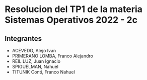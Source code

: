 # Resolucion del TP1 de la materia Sistemas Operativos 2022 - 2c

## Integrantes
- ACEVEDO, Alejo Ivan
- PRIMERANO LOMBA, Franco Alejandro
- REIL LUZ, Juan Ignacio
- SPIGUELMAN, Nahuel
- TITUNIK Conti, Franco Nahuel


